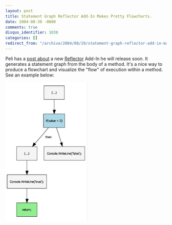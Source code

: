 ```yaml
---
layout: post
title: Statement Graph Reflector Add-In Makes Pretty Flowcharts.
date: 2004-08-30 -0800
comments: true
disqus_identifier: 1038
categories: []
redirect_from: "/archive/2004/08/29/statement-graph-reflector-add-in-makes-pretty-flowcharts.aspx/"
---
```


Peli has a [post
about](http://blog.dotnetwiki.org/archive/2004/08/31/869.aspx) a new
[Reflector](http://www.aisto.com/roeder/dotnet/) Add-In he will release
soon. It generates a statement graph from the body of a method. It's a
nice way to produce a flowchart and visualize the "flow" of execution
within a method. See an example below:

![Flowchart](/images/flow.gif)

